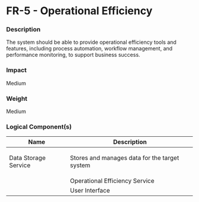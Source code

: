 
#  FR-5 - Operational Efficiency



### Description

<p>The system should be able to provide operational efficiency tools and features, including process automation, workflow management, and performance monitoring, to support business success.</p>




### Impact

<p>Medium</p>




### Weight

Medium








### Logical Component(s)

| Name | Description |
| --- | --- |
 | Data Storage Service | <p>Stores and manages data for the target system</p> |
     | Operational Efficiency Service | <p>Provides operational efficiency tools and features</p> |
     | User Interface | <p>Provides an intuitive and user-friendly interface for users</p> |
    



